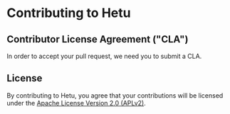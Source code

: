 # Contributing to Hetu

## Contributor License Agreement ("CLA")

In order to accept your pull request, we need you to submit a CLA.

## License

By contributing to Hetu, you agree that your contributions will be licensed under the [Apache License Version 2.0 (APLv2)](LICENSE).
